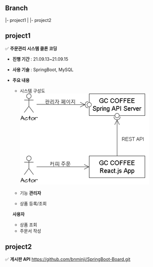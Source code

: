 ## Branch
|- project1
|
|- project2

## **project1**
✅ **주문관리 시스템 클론 코딩**
- **진행 기간** : 21.09.13~21.09.15
- **사용 기술** : SpringBoot, MySQL
- **주요 내용** 
  - 시스템 구성도
 ![시스템구성도.png](https://github.com/bnminji/dev_kdt/blob/cc72c622f910c552b80cbb6d9bd26ddff72e3bac/img/%EC%8B%9C%EC%8A%A4%ED%85%9C%20%EA%B5%AC%EC%84%B1%EB%8F%84.png)

  - 기능
  **관리자**
  - 상품 등록/조회
  
  **사용자**
  - 상품 조회 
  - 주문서 작성 
  
## **project2**
✅ **게시판 API**
https://github.com/bnminji/SpringBoot-Board.git
